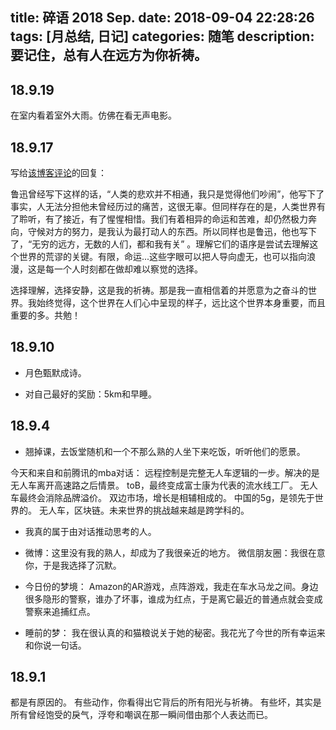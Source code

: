 title: 碎语 2018 Sep.
date: 2018-09-04 22:28:26
tags: [月总结, 日记]
categories: 随笔
description: 要记住，总有人在远方为你祈祷。
---

## 18.9.19

在室内看着室外大雨。仿佛在看无声电影。

## 18.9.17

写给[该博客评论](http://chocoluffy.com/2018/09/01/%E7%A2%8E%E8%AF%AD-2018-Aug/#comment-4099331549)的回复：

鲁迅曾经写下这样的话，“人类的悲欢并不相通，我只是觉得他们吵闹”，他写下了事实，人无法分担他未曾经历过的痛苦，这很无辜。但同样存在的是，人类世界有了聆听，有了接近，有了惺惺相惜。我们有着相异的命运和苦难，却仍然极力奔向，守候对方的努力，是我认为最打动人的东西。所以同样也是鲁迅，他也写下了，“无穷的远方，无数的人们，都和我有关” 。理解它们的语序是尝试去理解这个世界的荒谬的关键。有限，命运...这些字眼可以把人导向虚无，也可以指向浪漫，这是每一个人时刻都在做却难以察觉的选择。

选择理解，选择安静，这是我的祈祷。那是我一直相信着的并愿意为之奋斗的世界。我始终觉得，这个世界在人们心中呈现的样子，远比这个世界本身重要，而且重要的多。共勉！

## 18.9.10

- 月色甄默成诗。

- 对自己最好的奖励：5km和早睡。

## 18.9.4

- 翘掉课，去饭堂随机和一个不那么熟的人坐下来吃饭，听听他们的愿景。

今天和来自和前腾讯的mba对话：
远程控制是完整无人车逻辑的一步。解决的是无人车离开高速路之后情景。
toB，最终变成富士康为代表的流水线工厂。
无人车最终会消除品牌溢价。
双边市场，增长是相辅相成的。
中国的5g，是领先于世界的。
无人车，区块链。未来世界的挑战越来越是跨学科的。

- 我真的属于由对话推动思考的人。

- 微博：这里没有我的熟人，却成为了我很亲近的地方。
微信朋友圈：我很在意你，于是我选择了沉默。

- 今日份的梦境：
Amazon的AR游戏，点阵游戏，我走在车水马龙之间。身边很多隐形的警察，谁办了坏事，谁成为红点，于是离它最近的普通点就会变成警察来追捕红点。

- 睡前的梦：
我在很认真的和猫粮说关于她的秘密。我花光了今世的所有幸运来和你说一句话。

## 18.9.1 

都是有原因的。
有些动作，你看得出它背后的所有阳光与祈祷。
有些坏，其实是所有曾经饱受的戾气，浮夸和嘲讽在那一瞬间借由那个人表达而已。